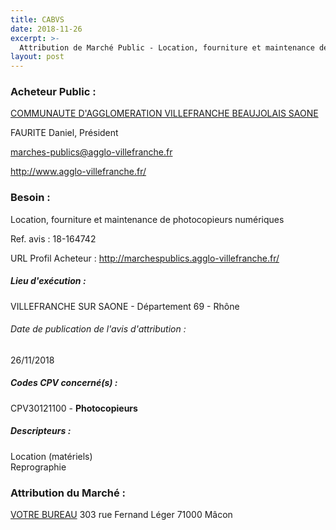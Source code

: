 ```yaml
---
title: CABVS
date: 2018-11-26
excerpt: >-
  Attribution de Marché Public - Location, fourniture et maintenance de photocopieurs numériques
layout: post
---
```


### Acheteur Public : 
<a href="/acheteur-32/siren-200040590"> COMMUNAUTE D'AGGLOMERATION VILLEFRANCHE BEAUJOLAIS SAONE</a><br/>

FAURITE Daniel, Président

marches-publics@agglo-villefranche.fr


http://www.agglo-villefranche.fr/
### Besoin :

Location, fourniture et maintenance de photocopieurs numériques

Ref. avis : 18-164742

URL Profil Acheteur : http://marchespublics.agglo-villefranche.fr/

##### Lieu d'exécution :

VILLEFRANCHE SUR SAONE - Département 69 - Rhône

###### Date de publication de l'avis d'attribution : 
26/11/2018

##### Codes CPV concerné(s) :
CPV30121100 - **Photocopieurs** <br/>

##### Descripteurs :
Location (matériels) <br/>
Reprographie <br/>

### Attribution du Marché :
<a href="/entreprise-268/siren-686750183"> VOTRE BUREAU</a>    303 rue Fernand Léger 71000 Mâcon <br/>
